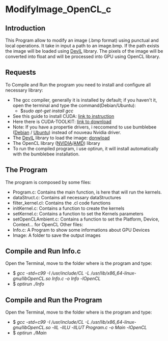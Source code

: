 # ModifyImage_OpenCL_c
## Introduction
This Program allow to modify an image (.bmp format) using punctual and local operations. 
It take in input a path to an image.bmp. If the path exists the image will be loaded using [DevIL](http://openil.sourceforge.net/) library. The pixels of the image will be converted into float and 
will be processed into GPU using OpenCL library.

## Requests
To Compile and Run the program you need to install and configure all necessary library:
* The gcc compiler, generally it is installed by default; if you haven't it, open the terminal and type the command(Debian/Ubuntu):
  * $_sudo apt-get install gcc_
* See this guide to install CUDA: [link to instruction](http://docs.nvidia.com/cuda/cuda-installation-guide-linux/#axzz4KKVroazE)
* Here there is CUDA-TOOLKIT: [link to download](https://developer.nvidia.com/cuda-downloads)
* Note: If you have a propertie drivers, i reccomend to use bumblebee ([Debian](https://wiki.debian.org/it/Bumblebee) / [Ubuntu](https://wiki.ubuntu.com/Bumblebee)) instead of nouveau Nvidia driver.
* The [DevIL](http://openil.sourceforge.net/) library to load the image: [donwload](http://openil.sourceforge.net/download.php)
* The OpenCL library ([NVIDIA](https://developer.nvidia.com/opencl)/[AMD](http://developer.amd.com/tools-and-sdks/opencl-zone/)) library 
* To run the compiled program, i use optirun, it will install automatically with the bumblebee installation.

## The Program
The program is composed by some files:
* Program.c: Contains the main function, is here that will run the kernels.
* dataStruct.c: Contains all necessary dataStructures
* filter_kernel.cl: Contains the .cl code functions
* initKernel.c: Contains a function to create the kernels
* setKernel.c: Contains a function to set the Kernels parameters
* setOpenCLAmbient.c: Contains a function to set the Platform, Device, Context... for OpenCL
Other files:
* Info.c: A Program to show some informations about GPU Devices
* Image: A folder to save the output images

## Compile and Run Info.c
Open the Terminal, move to the folder where is the program and type:
* $ _gcc -std=c99 -I /usr/include/CL -L /usr/lib/x86_64-linux-gnu/libOpenCL.so Info.c -o Info -lOpenCL_
* $ _optirun ./Info_

## Compile and Run the Program
Open the Terminal, move to the folder where is the program and type:
* $ _gcc -std=c99 -I /usr/include/CL -L /usr/lib/x86_64-linux-gnu/libOpenCL.so  -lIL -lILU -lILUT Program.c -o Main -lOpenCL_
* $ _optirun ./Main_

